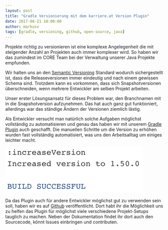 ```yaml
---
layout: post
title: "Gradle Versionierung mit dem karriere.at Version Plugin"
date: 2017-06-21 10:00:00
author: markusv
tags: [gradle, versioning, github, open-source, java]
---
```


Projekte richtig zu versionieren ist eine komplexe Angelegenheit die mit steigender Anzahl an Projekten auch immer 
komplexer wird. So haben wir das zumindest im CORE Team bei der Verwaltung unserer Java Projekte empfunden.

Wir halten uns an den [Semantic Versioning](http://semver.org/) Standard wodurch sichergestellt ist, dass die 
Releaseversionen immer eindeutig und nach einem gewissen Schema sind. Trotzdem kann es vorkommen, dass sich 
Snapshotversionen überschneiden, wenn mehrere Entwickler am selben Projekt arbeiten.

Unser erster Lösungsansatz für dieses Problem war, den Branchnamen mit in die Snapshotversion aufzunehmen. Das hat auch ganz gut 
funktioniert, allerdings war das ständige Ändern der Versionen ziemlich lästig. 

Als Entwickler versucht man natürlich solche Aufgaben möglichst vollständig zu automatisieren und genau das haben wir mit
unserem [Gradle Plugin](https://plugins.gradle.org/plugin/at.karriere.version) auch geschafft. Die manuellen Schritte um
die Version zu erhöhen wurden fast vollständig automatisiert, was uns den Arbeitsalltag um einiges leichter macht.

![Increase Version Task](/assets/images/gradle-version/increase-version.png)

Da das Plugin auch für andere Entwickler möglichst gut zu verwenden sein soll, haben wir es auf 
[Github](https://github.com/karriereat/gradle-version-plugin) veröffentlicht. Dort habt ihr die Möglichkeit uns zu 
helfen das Plugin für möglichst viele verschiedene Projekt-Setups tauglich zu machen. Neben der Dokumentation findet ihr 
dort auch den Sourcecode, könnt Issues einbringen und contributen.

